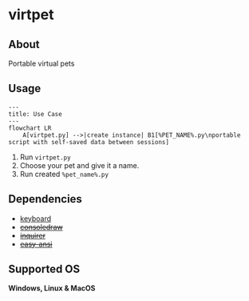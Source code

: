# virtpet
## About
Portable virtual pets
## Usage
```mermaid
---
title: Use Case
---
flowchart LR
    A[virtpet.py] -->|create instance| B1[%PET_NAME%.py\nportable script with self-saved data between sessions]
```
1. Run `virtpet.py`
2. Choose your pet and give it a name.
3. Run created `%pet_name%.py`
## Dependencies
- [keyboard](https://pypi.org/project/keyboard)
- ~~[consoledraw](https://github.com/Matthias1590/ConsoleDraw)~~
- ~~[inquirer](https://pypi.org/project/inquirer)~~
- ~~[easy-ansi](https://pypi.org/project/easy-ansi)~~
## Supported OS
**Windows, Linux & MacOS**
